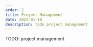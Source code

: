 ```yaml
---
order: 2
title: Project Management
date: 2023-01-10
description: todo project management
---
```


TODO: project management

